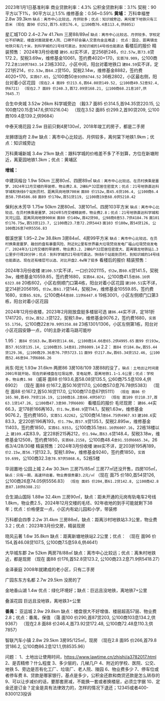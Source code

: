 2023年1月1日基准利率
商业贷款利率：4.3%
公积金贷款利率：3.1%
契税：90平方以下1%，90平方以上1.5%
维修基金：0.56~0.59%
**黄埔：**
万科幸福誉 2.8w 39.3km `缺点：离市中心比较远、月供较多；优点：知识城旁边，离何棠下地铁只有三百米`
`（现在 面90 价252,首75.6贷176.4, 公100商76.4息113.4,供8051）`

星汇城TOD 2.4~2.7w 41.7km 三房88/89㎡ `缺点：离市中心比较远、月供较多、学校定位不好确定、楼盘对面就是老人院、口碑不好会骗人交意向金且难退； 优点：国企、距离镇龙地铁只有几十米，到科学城的21号线可直达，到知识城的14号线也能直达`
看楼后的报价
精装预售：
2024年3月份收楼
`建95.82`实不详，定256折246，`价2.57w,首73.8`贷172.2，契税3.69w，维修基金10061，签约费4020+170，`实首78.909`，公100商72.2`息110供7843.14` 23栋3302，小区中间，阳台对着地铁口
`建84.59`实不详，定221折214，`价2.53w,首64.2`贷150，契税2.14w，维修基金8882，签约费4020+170，`实首67.65`，公100商50`息93供6744.52` 36栋2802，小区最右侧，阳台对着小区花园
`（现在2.4 面89 价213.6,首64.08贷149.52, 公100商49.52息92.4,供6721）`
`（现在2.7 面89 价240.3,首72.09贷168.21, 公100商68.21息107,供7645.7）`

合生中央城 3.52w 26km 科学城旁边
（毅3.7 面85 价314.5,首94.35贷220.15, 公100商120.15息147.6,供10216.04）
（现在3.52 面85 价299.2,首90贷209, 公100商109.4息139.2,供9684）

中泰天境花园 2.5w 目前只剩4房130㎡，2018年竣工的房子，都是二手房

龙狮璟珑府 2.8w 缺点：离市中心比较远、月供较多，离何棠下地铁1.9km；优点：知识城旁边

万科黄埔新城 3.4w 21km 缺点：跟科学城的价格差不多了不划算，方位在新塘附近，离夏园地铁1.3km；优点：黄埔区



**增城：**

中建凤榕台 1.9w 50km 三房80㎡、四房89㎡ `缺点：离市中心比较远、在员村换乘是噩梦、2024年12月交楼的带装修，物业费2.8、2梯6户32层居住密度大；优点：21号地铁直达科学城和快线6个站到员村、距离凤岗地铁700米`
`面80 价152w,首45.6贷106.4, 公100商6.4息58.7供4586.88`
`面89 价170w,首51贷119, 公100商19息68.6供5210.42`

保利水木芳华 1.75w 50km 2房80㎡、3房101㎡、四房103平方米 `缺点：离市中心比较远、在员村换乘是噩梦、2024年5月交楼精装修，物业费2.8；优点：21号地铁直达科学城和天河公园、距离凤岗地铁900米`
`面80 价140w,首42贷98, 公98商0息53.7供4184.76`
`面101 价176.75w,首53贷123.7, 公100商23.7息72.2供5443`
`面103 价180w,首54贷126, 公100商26息74供5556.83`

御溪世家 1.95~2.2w 38.8km 3房84㎡、4房99平方米 `缺点：离市中心比较远、在员村换乘是噩梦、融创的盘有暴雷风险、附近8公里有世界最大垃圾焚烧发电厂福山垃圾焚烧发电厂、2024年3/12月交楼的带装修，物业费3.2、2梯6户32层居住密度大、距离镇龙地铁站1.3公里步行得20分钟；优点：到科学城的21号线可直达，快线6个站能到员村，到知识城的14号线也能直达、现在还有楼层可以选、对比开盘2.4w降了挺多`
看楼后的报价
精装预售：

2024年3月份收楼
`建100.57`实不详，一口价2021115，`价2w,首60.6`贷141.5，契税3w，维修基金10559.85，签约费1680，`实首64.824`，公100商41.5`息86.16供6323.88` 20栋602，小区右侧顺门口第4栋，阳台对着小区花园
`建100.51`实不详，定214折2056195，`价2w,首61.7`贷144，契税3w，维修基金10559.85，签约费1680，`实首65.928`，公100商44`息88.11供6447.6` 19栋3001，小区左侧顺门口第3栋，阳台对着小区花园

2024年12月份收楼，2023年2月刚放盘挺多楼层可选
`建86.44`实不详，定181折1741720，`价2w,首52.3`贷122，契税1.8w，维修基金9076.2，签约费1680，`实首55.1756`，公100商22`息70.9供5358.88` 23栋1301/1306，小区左侧第1栋，阳台对小区花园安静一点，01的主卧对着马路可能吵

1.95：
`面84 价163.8w,首49贷114.66, 公100商14.66息65.2供4995.65`
`面99 价193w,首57.915贷135.14, 公100商35.14息81.2供6009.14`
2.2：
`面84 价184.8w,首55.44贷129.36, 公100商29.36息76.7供5723.11`
`面99 价217.8w,首65.34贷152.46, 公100商52.46息94.7供6866.26`

尚东·阳光 1.93w 31.6km 两房86 3房108/109 3房88的没了，`缺点：土地出让时间是2001年就开始，现在的新楼盘在垃圾站旁、变电站旁，距离地铁1.1~1.6公里；优点：学校多，物业费1.98`
（威哥 面88 价193.6,首58.08贷135.5, 公60商75.5息109.4,供6902）
（现在 面88 价167.2,首50.16贷117.0, 公60商57.0息76.78供5383）
（现在 面88 价167.2,首50.16贷117.0, 公100商17.0息67供5111）
`（现在 面86 价165.98,首49.79贷116.19, 公100商16.2息66.4供5072）`
`（现在 面109 价210.37,首63.1贷147.26, 公100商47.3息90.7供6609）`
看楼后的报价
毛坯现房：
`建86.44`实66.3，定178折166再163，`价1.9w,首48.9`贷114.1，契税1.63w，维修基金9076.2，签约费1850，`实首51.62262`，公100商14.1`息64.75供4967.93`
`建108.6`实83.3，定220折196再193，`价1.79w,首57.9`贷135.1，契税2.895w，维修基金11403，签约费1850，`实首61.9353`，公100商35.1`息81.16供6007.16`，22栋18楼以上
`建109.4`实83.9，定228折215再212，`价1.94w,首63.6`贷148.4，契税3.18w，维修基金12508，签约费1850，`实首68.2158`，公100商48.4`息91.55供6665.34`，26栋3/4/28/30楼
精装预售：2024年3月份收楼
`建88`实不详，定203折195再189，`价2.15w,首56.7`贷132.3，契税1.89w，维修基金9240，签约费1850，`实首59.699`，公100商32.3`息78.97供5868.6`，52栋5楼

华润置地·公园上城 2.4w 30.3km 三房75/85㎡ 三房77㎡还没开售，四房105㎡，`缺点：只有一期，高速环绕着，物业费很贵要3.2元/㎡`
（现在 面75 价180,首54贷126, 公100商26息74.05供5556.83）
`（现在 面85 价204,首61.2贷142.8, 公100商42.8息87.18供6388.21）`

合生湖山国际 1.88w 32.4km 三房90㎡，缺点：距未开通的元岗有轨电车2号线1.8km，物业费2.5，2024年12月交楼的毛坯、92年收地的到手可能就剩下38年；优点：价格便宜一点，小区内有幼儿园和小学，带装修

万科都会四季 2.2w 31.4km 三房88㎡，缺点：距离沙村地铁站3.3公里，物业费3.2；优点：2023年3月份交房，精装现房

晓风云著 1.6w 35.8km 缺点：距离新塘地铁站2.2公里；优点：
（现在 面96 价154,首46.08贷107.5, 公100商7.5息59.6,供4641）

大华城东郡 2w 52km 两房78/88㎡ 缺点：离市中心比较远；优点：离朱村地铁近，都是现房
（现在 面88 价176,首52.8贷123.2, 公100商23.2息71.9供5418.27）

金泽豪庭 2008年就建成的老小区，只有二手房

广园东东方名都 2.7w 29.5km 没房的了

金地香山湖 1.4w 优点：绿化环境好；缺点：巨远且没地铁，离地铁7+公里

叠溪花园 巨远且没地铁，离地铁3+公里



**番禺：**
亚运城 2.9w 29.8km 缺点：楼盘很大不好增值、楼层超高57层、物业费2.8；优点：番禺，保值
（蔼 面100 价290,首87贷203, 公100商103息134.2,供9367）
（现在2.8 面88 价246.4,首73.92贷172.48, 公100商72.48息110.3,供7857）

智联汽车小镇 2.8w 29.5km 3房95/125㎡，现房
（现在2.8 面95 价266,首79.8贷186.2, 公100商86.2息121.1,供8535.96）



问题：
1、土地出让使用时间，https://www.lawtime.cn/zhishi/a3782017.html
2、是否精修？什么程度
3、多少层的，几梯几户
4、附近的学校、医院、公交、地铁
5、旁边是否有化工厂、垃圾厂、老人院、陵园
6、物业费多少
7、停车位或者停车费
8、贷款是哪家银行，基点是多少，公积金还款和商贷还款是怎么转存的
9、可以让步减价的话，要那套房减，不能换一套或者换楼层，必须立字据
10、定金还是订金？定金是具有法律效力的，怎样的情况下退还；12345或者400-8300123投诉
